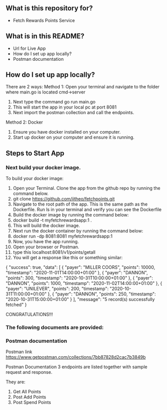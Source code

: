 ## What is this repository for? ##
* Fetch Rewards Points Service

## What is in this README?
* Url for Live App
* How do I set up app locally? 
* Postman documentation


## How do I set up app locally? ##
There are 2 ways:
Method 1: Open your terminal and navigate to the folder where main.go is located
cmd->server
1. Next type the command go run main.go
2. This will start the app in your local pc at port 8081
3. Next import the postman collection and call the endpoints.

Method 2: Docker
1. Ensure you have docker installed on your computer.
2. Start up docker on your computer and ensure it is running.

## Steps to Start App ##
### Next build your docker image. ###

To build your docker image:
1. Open your Terminal. Clone the app from the github repo by running the command below.
2. git clone https://github.com/iitheo/fetchpoints.git
3. Navigate to the root path of the app. This is the same path as the Dockerfile. Run ls in your terminal and verify you can see the Dockerfile
4. Build the docker image by running the command below:
5. docker build -t myfetchrewardsapp:1 .
6. This will build the docker image.
7. Next run the docker container by running the command below:
8. docker run -dp 8081:8081 myfetchrewardsapp:1
9. Now, you have the app running.
10. Open your browser or Postman.
11. type this localhost:8081/v1/points/getall
12. You will get a response like this or something similar:


{
"success": true,
"data": [
{
"payer": "MILLER COORS",
"points": 10000,
"timestamp": "2020-11-01T14:00:00+01:00"
},
{
"payer": "DANNON",
"points": 300,
"timestamp": "2020-10-31T10:00:00+01:00"
},
{
"payer": "DANNON",
"points": 1000,
"timestamp": "2020-11-02T14:00:00+01:00"
},
{
"payer": "UNILEVER",
"points": 200,
"timestamp": "2020-10-31T11:00:00+01:00"
},
{
"payer": "DANNON",
"points": 250,
"timestamp": "2020-10-31T15:00:00+01:00"
}
],
"message": "5 record(s) successfully fetched"
}


CONGRATULATIONS!!!

### The following documents are provided: ###

### Postman documentation ###
Postman link
https://www.getpostman.com/collections/7bb87828d2cac7b3849b

Postman Documentation
3 endpoints are listed together with sample request and response.

They are:
1. Get All Points
2. Post Add Points
3. Post Spend Points
